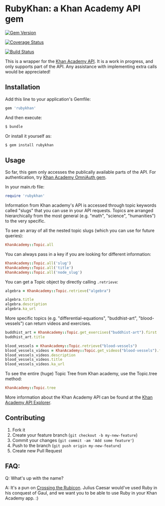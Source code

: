 
# RubyKhan: a Khan Academy API gem


[![Gem Version](https://badge.fury.io/rb/rubykhan.png)](http://badge.fury.io/rb/rubykhan)

[![Coverage Status](https://coveralls.io/repos/abigezunt/RubyKhan/badge.png)](https://coveralls.io/r/abigezunt/RubyKhan)

[![Build Status](https://travis-ci.org/abigezunt/RubyKhan.png?branch=master)](https://travis-ci.org/abigezunt/RubyKhan)

This is a wrapper for the [Khan Academy API](http://api-explorer.khanacademy.org/api/v1/).  It is a work in progress, and only supports part of the API.  Any assistance with implementing extra calls would be appreciated!

## Installation

Add this line to your application's Gemfile:

```ruby
gem 'rubykhan'
```

And then execute:

```ruby
$ bundle
```

Or install it yourself as:

```ruby
$ gem install rubykhan
```

## Usage

So far, this gem only accesses the publically available parts of the API.  For authentication, try [Khan Academy OmniAuth gem](https://github.com/dipil-saud/omniauth-khan-academy).

In your main.rb file:

```ruby
require 'rubykhan'
```

Information from Khan academy's API is accessed through topic keywords called "slugs" that you can use in your API requests.  Topics are arranged hierarchically from the most general (e.g. "math", "science", "humanities") to the very specific. 

To see an array of all the nested topic slugs (which you can use for future queries):

```ruby
KhanAcademy::Topic.all
```

You can always pass in a key if you are looking for different information:

```ruby
KhanAcademy::Topic.all('slug')
KhanAcademy::Topic.all('title')
KhanAcademy::Topic.all('node_slug')
```

You can get a Topic object by directly calling `.retrieve`:

```ruby
algebra = KhanAcademy::Topic.retrieve("algebra")

algebra.title
algebra.description
algebra.ka_url
```

More specific topics (e.g. "differential-equations", "buddhist-art", "blood-vessels") can return videos and exercises. 

```ruby
buddhist_art = KhanAcademy::Topic.get_exercises("buddhist-art").first
buddhist_art.title
```

```ruby
blood_vessels = KhanAcademy::Topic.retrieve("blood-vessels")
blood_vessels_videos = KhanAcademy::Topic.get_videos("blood-vessels").first
blood_vessels_videos.description
blood_vessels_videos.title
blood_vessels_videos.ka_url
```

To see the entire (huge) Topic Tree from Khan academy, use the Topic.tree method:

```ruby
KhanAcademy::Topic.tree
```

More information about the Khan Academy API can be found at the [Khan Academy API Explorer](http://api-explorer.khanacademy.org/api/v1/).

## Contributing

1. Fork it
2. Create your feature branch (`git checkout -b my-new-feature`)
3. Commit your changes (`git commit -am 'Add some feature'`)
4. Push to the branch (`git push origin my-new-feature`)
5. Create new Pull Request

## FAQ: 

Q: What's up with the name?

A: It's a pun on [Crossing the Rubicon](https://www.khanacademy.org/humanities/history/ancient-medieval/Ancient/v/a-tour-through-ancient-rome-in-320-c-e).  Julius Caesar would've used Ruby in his conquest of Gaul, and we want you to be able to use Ruby in your  Khan Academy app.  :)


